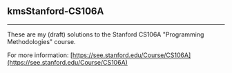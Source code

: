 ## kmsStanford-CS106A

-----

These are my (draft) solutions to the Stanford CS106A "Programming Methodologies" course.

For more information: [https://see.stanford.edu/Course/CS106A](https://see.stanford.edu/Course/CS106A)
